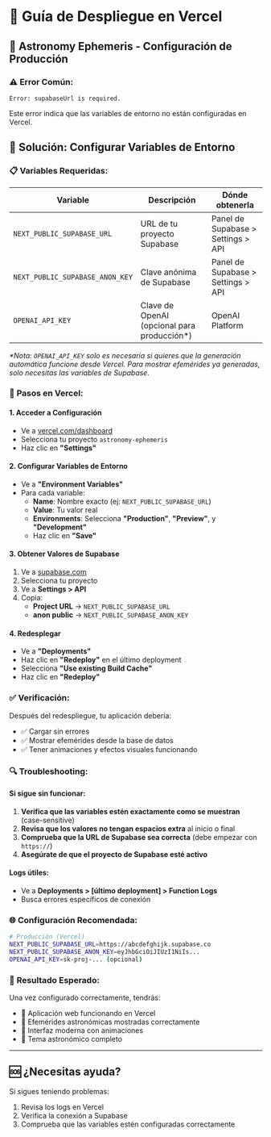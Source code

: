 # 🚀 Guía de Despliegue en Vercel

## 🌟 Astronomy Ephemeris - Configuración de Producción

### ⚠️ **Error Común:**

```
Error: supabaseUrl is required.
```

Este error indica que las variables de entorno no están configuradas en Vercel.

## 🔧 **Solución: Configurar Variables de Entorno**

### 📋 **Variables Requeridas:**

| Variable                        | Descripción                                  | Dónde obtenerla                    |
| ------------------------------- | -------------------------------------------- | ---------------------------------- |
| `NEXT_PUBLIC_SUPABASE_URL`      | URL de tu proyecto Supabase                  | Panel de Supabase > Settings > API |
| `NEXT_PUBLIC_SUPABASE_ANON_KEY` | Clave anónima de Supabase                    | Panel de Supabase > Settings > API |
| `OPENAI_API_KEY`                | Clave de OpenAI (opcional para producción\*) | OpenAI Platform                    |

_\*Nota: `OPENAI_API_KEY` solo es necesaria si quieres que la generación automática funcione desde Vercel. Para mostrar efemérides ya generadas, solo necesitas las variables de Supabase._

### 🎯 **Pasos en Vercel:**

#### 1. **Acceder a Configuración**

- Ve a [vercel.com/dashboard](https://vercel.com/dashboard)
- Selecciona tu proyecto `astronomy-ephemeris`
- Haz clic en **"Settings"**

#### 2. **Configurar Variables de Entorno**

- Ve a **"Environment Variables"**
- Para cada variable:
  - **Name**: Nombre exacto (ej: `NEXT_PUBLIC_SUPABASE_URL`)
  - **Value**: Tu valor real
  - **Environments**: Selecciona **"Production"**, **"Preview"**, y **"Development"**
  - Haz clic en **"Save"**

#### 3. **Obtener Valores de Supabase**

1. Ve a [supabase.com](https://supabase.com)
2. Selecciona tu proyecto
3. Ve a **Settings > API**
4. Copia:
   - **Project URL** → `NEXT_PUBLIC_SUPABASE_URL`
   - **anon public** → `NEXT_PUBLIC_SUPABASE_ANON_KEY`

#### 4. **Redesplegar**

- Ve a **"Deployments"**
- Haz clic en **"Redeploy"** en el último deployment
- Selecciona **"Use existing Build Cache"**
- Haz clic en **"Redeploy"**

### ✅ **Verificación:**

Después del redespliegue, tu aplicación debería:

- ✅ Cargar sin errores
- ✅ Mostrar efemérides desde la base de datos
- ✅ Tener animaciones y efectos visuales funcionando

### 🔍 **Troubleshooting:**

#### **Si sigue sin funcionar:**

1. **Verifica que las variables estén exactamente como se muestran** (case-sensitive)
2. **Revisa que los valores no tengan espacios extra** al inicio o final
3. **Comprueba que la URL de Supabase sea correcta** (debe empezar con `https://`)
4. **Asegúrate de que el proyecto de Supabase esté activo**

#### **Logs útiles:**

- Ve a **Deployments > [último deployment] > Function Logs**
- Busca errores específicos de conexión

### 🌐 **Configuración Recomendada:**

```bash
# Producción (Vercel)
NEXT_PUBLIC_SUPABASE_URL=https://abcdefghijk.supabase.co
NEXT_PUBLIC_SUPABASE_ANON_KEY=eyJhbGciOiJIUzI1NiIs...
OPENAI_API_KEY=sk-proj-... (opcional)
```

### 📱 **Resultado Esperado:**

Una vez configurado correctamente, tendrás:

- 🌟 Aplicación web funcionando en Vercel
- 📅 Efemérides astronómicas mostradas correctamente
- 🎨 Interfaz moderna con animaciones
- 🌙 Tema astronómico completo

---

## 🆘 **¿Necesitas ayuda?**

Si sigues teniendo problemas:

1. Revisa los logs en Vercel
2. Verifica la conexión a Supabase
3. Comprueba que las variables estén configuradas correctamente
